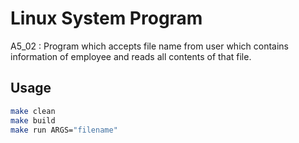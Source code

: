 # Linux System Program
A5_02 : Program which accepts file name from user which contains information of employee and reads all contents of that file.

## Usage
```bash
make clean
make build
make run ARGS="filename"
```
